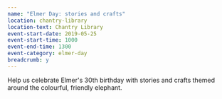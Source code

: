 ```yaml
---
name: "Elmer Day: stories and crafts"
location: chantry-library
location-text: Chantry Library
event-start-date: 2019-05-25
event-start-time: 1000
event-end-time: 1300
event-category: elmer-day
breadcrumb: y
---
```


Help us celebrate Elmer's 30th birthday with stories and crafts themed around the colourful, friendly elephant.
